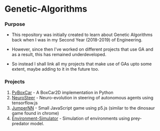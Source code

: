 # Genetic-Algorithms

### Purpose
* This repository was initially created to learn about Genetic Algorithms back when I was in my Second Year (2018-2019) of Engineering.

* However, since then I've worked on different projects that use GA and as a result, this has remained underdeveloped.

* So instead I shall link all my projects that make use of GAs upto some extent, maybe adding to it in the future too.

### Projects
1. [PyBoxCar](https://github.com/kad99kev/PyBoxCar) - A BoxCar2D implementation in Python
2. [NeuroSteer](https://github.com/kad99kev/NeuroSteer) - Neuro-evolution in steering of autonomous agents using tensorflow.js
3. [JumperNN](https://github.com/kad99kev/Jumper-NN) - Small JavaScript game using p5.js (similar to the dinosaur game found in chrome)
4. [Environment-Simulator](https://github.com/kad99kev/Environment-Simulator) - Simulation of environments using prey-predator model.

